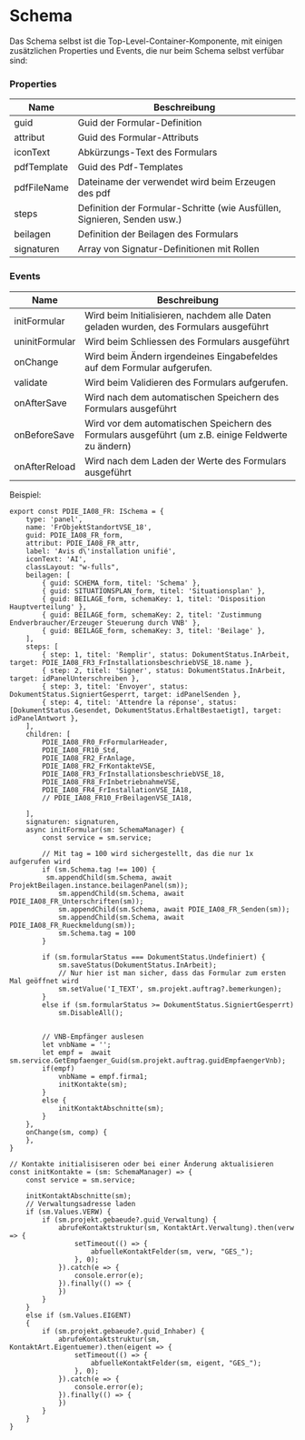 # Schema
Das Schema selbst ist die Top-Level-Container-Komponente, mit einigen zusätzlichen Properties und Events, die nur beim Schema selbst verfübar sind:

### Properties
| Name | Beschreibung  | 
| ----------- | ----------- |
| guid | Guid der Formular-Definition |
| attribut | Guid  des Formular-Attributs |
| iconText | Abkürzungs-Text des Formulars |
| pdfTemplate | Guid des Pdf-Templates |
| pdfFileName | Dateiname der verwendet wird beim Erzeugen des pdf |
| steps | Definition der Formular-Schritte (wie Ausfüllen, Signieren, Senden usw.) |
| beilagen | Definition der Beilagen des Formulars |
| signaturen | Array von Signatur-Definitionen mit Rollen  |

### Events

| Name | Beschreibung  | 
| ----------- | ----------- |
| initFormular | Wird beim Initialisieren, nachdem alle Daten geladen wurden,  des Formulars ausgeführt  |
| uninitFormular | Wird beim Schliessen des Formulars ausgeführt |
| onChange | Wird beim Ändern irgendeines Eingabefeldes auf dem Formular aufgerufen.   |
| validate | Wird beim Validieren des Formulars aufgerufen.   |
| onAfterSave | Wird nach dem automatischen Speichern des Formulars ausgeführt |
| onBeforeSave | Wird vor dem automatischen Speichern des Formulars ausgeführt (um z.B. einige Feldwerte zu ändern) |
| onAfterReload | Wird nach dem Laden der Werte des Formulars ausgeführt |


Beispiel:
```
export const PDIE_IA08_FR: ISchema = {
	type: 'panel',
	name: 'FrObjektStandortVSE_18',
	guid: PDIE_IA08_FR_form,
	attribut: PDIE_IA08_FR_attr,
	label: 'Avis d\'installation unifié',
	iconText: 'AI',
	classLayout: "w-fulls",
	beilagen: [
		{ guid: SCHEMA_form, titel: 'Schema' },
		{ guid: SITUATIONSPLAN_form, titel: 'Situationsplan' },
		{ guid: BEILAGE_form, schemaKey: 1, titel: 'Disposition Hauptverteilung' },
		{ guid: BEILAGE_form, schemaKey: 2, titel: 'Zustimmung Endverbraucher/Erzeuger Steuerung durch VNB' },
		{ guid: BEILAGE_form, schemaKey: 3, titel: 'Beilage' },
	],
	steps: [
		{ step: 1, titel: 'Remplir', status: DokumentStatus.InArbeit, target: PDIE_IA08_FR3_FrInstallationsbeschriebVSE_18.name },
		{ step: 2, titel: 'Signer', status: DokumentStatus.InArbeit, target: idPanelUnterschreiben },
		{ step: 3, titel: 'Envoyer', status: DokumentStatus.SigniertGesperrt, target: idPanelSenden },
		{ step: 4, titel: 'Attendre la réponse', status: [DokumentStatus.Gesendet, DokumentStatus.ErhaltBestaetigt], target: idPanelAntwort },
	],
	children: [
		PDIE_IA08_FR0_FrFormularHeader,
		PDIE_IA08_FR10_Std,
		PDIE_IA08_FR2_FrAnlage,
		PDIE_IA08_FR2_FrKontakteVSE,
		PDIE_IA08_FR3_FrInstallationsbeschriebVSE_18,
		PDIE_IA08_FR8_FrInbetriebnahmeVSE,
		PDIE_IA08_FR4_FrInstallationVSE_IA18,
		// PDIE_IA08_FR10_FrBeilagenVSE_IA18,

	],
	signaturen: signaturen,
	async initFormular(sm: SchemaManager) {
		const service = sm.service;

		// Mit tag = 100 wird sichergestellt, das die nur 1x aufgerufen wird
		if (sm.Schema.tag !== 100) {
         sm.appendChild(sm.Schema, await ProjektBeilagen.instance.beilagenPanel(sm));
			sm.appendChild(sm.Schema, await PDIE_IA08_FR_Unterschriften(sm));
			sm.appendChild(sm.Schema, await PDIE_IA08_FR_Senden(sm));
			sm.appendChild(sm.Schema, await PDIE_IA08_FR_Rueckmeldung(sm));
			sm.Schema.tag = 100
		}

		if (sm.formularStatus === DokumentStatus.Undefiniert) {
			sm.saveStatus(DokumentStatus.InArbeit);
			// Nur hier ist man sicher, dass das Formular zum ersten Mal geöffnet wird
			sm.setValue('I_TEXT', sm.projekt.auftrag?.bemerkungen);
		}
		else if (sm.formularStatus >= DokumentStatus.SigniertGesperrt)
			sm.DisableAll();


		// VNB-Empfänger auslesen
		let vnbName = '';
		let empf =  await sm.service.GetEmpfaenger_Guid(sm.projekt.auftrag.guidEmpfaengerVnb);
		if(empf)
			vnbName = empf.firma1;
			initKontakte(sm);
		}
		else {
			initKontaktAbschnitte(sm);
		}
	},
	onChange(sm, comp) {
	},
}

// Kontakte initialisiseren oder bei einer Änderung aktualisieren
const initKontakte = (sm: SchemaManager) => {
	const service = sm.service;

	initKontaktAbschnitte(sm);
	// Verwaltungsadresse laden
	if (sm.Values.VERW) {
		if (sm.projekt.gebaeude?.guid_Verwaltung) {
			abrufeKontaktstruktur(sm, KontaktArt.Verwaltung).then(verw => {
				setTimeout(() => {
					abfuelleKontaktFelder(sm, verw, "GES_");
				}, 0);
			}).catch(e => {
				console.error(e);
			}).finally(() => {
			})
		}
	}
	else if (sm.Values.EIGENT)
	{
		if (sm.projekt.gebaeude?.guid_Inhaber) {
			abrufeKontaktstruktur(sm, KontaktArt.Eigentuemer).then(eigent => {
				setTimeout(() => {
					abfuelleKontaktFelder(sm, eigent, "GES_");
				}, 0);
			}).catch(e => {
				console.error(e);
			}).finally(() => {
			})
		}
	}
}

```
